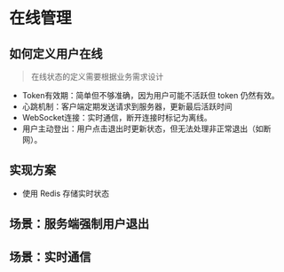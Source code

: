 # 在线管理

## 如何定义用户在线
> 在线状态的定义需要根据业务需求设计
* Token有效期：简单但不够准确，因为用户可能不活跃但 token 仍然有效。
* 心跳机制：客户端定期发送请求到服务器，更新最后活跃时间
* WebSocket连接：实时通信，断开连接时标记为离线。
* 用户主动登出：用户点击退出时更新状态，但无法处理非正常退出（如断网）。

## 实现方案
* 使用 Redis 存储实时状态


## 场景：服务端强制用户退出


## 场景：实时通信


